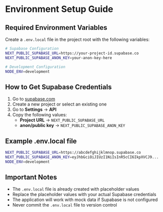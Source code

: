 # Environment Setup Guide

## Required Environment Variables

Create a `.env.local` file in the project root with the following variables:

```bash
# Supabase Configuration
NEXT_PUBLIC_SUPABASE_URL=https://your-project-id.supabase.co
NEXT_PUBLIC_SUPABASE_ANON_KEY=your-anon-key-here

# Development Configuration
NODE_ENV=development
```

## How to Get Supabase Credentials

1. Go to [supabase.com](https://supabase.com)
2. Create a new project or select an existing one
3. Go to **Settings** → **API**
4. Copy the following values:
   - **Project URL** → `NEXT_PUBLIC_SUPABASE_URL`
   - **anon/public key** → `NEXT_PUBLIC_SUPABASE_ANON_KEY`

## Example .env.local file

```bash
NEXT_PUBLIC_SUPABASE_URL=https://abcdefghijklmnop.supabase.co
NEXT_PUBLIC_SUPABASE_ANON_KEY=eyJhbGciOiJIUzI1NiIsInR5cCI6IkpXVCJ9...
NODE_ENV=development
```

## Important Notes

- The `.env.local` file is already created with placeholder values
- Replace the placeholder values with your actual Supabase credentials
- The application will work with mock data if Supabase is not configured
- Never commit the `.env.local` file to version control










